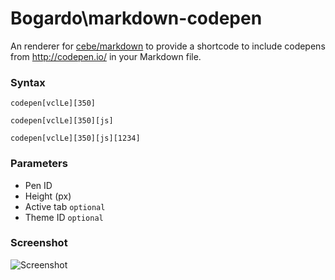 Bogardo\markdown-codepen
================

An renderer for [cebe/markdown](https://github.com/cebe/markdown) to provide a shortcode to include codepens from http://codepen.io/ in your Markdown file.


### Syntax ###

`codepen[vclLe][350]`

`codepen[vclLe][350][js]`

`codepen[vclLe][350][js][1234]`

### Parameters ###

- Pen ID
- Height (px)
- Active tab `optional`
- Theme ID `optional`

### Screenshot ###
![Screenshot](http://i.imgur.com/gZZs2FN.png)
